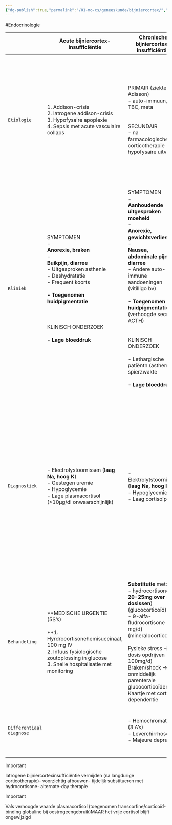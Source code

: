 ```yaml
---
{"dg-publish":true,"permalink":"/01-mo-cs/geneeskunde/bijniercortex/","noteIcon":"","created":"2024-11-24T10:55:44.498+01:00","updated":"2024-12-29T13:58:43.608+01:00"}
---
```


#Endocrinologie


|                          | **Acute bijniercortex-insufficiëntie**                                                                                                                                                                                                                                      | **Chronische bijniercortex-insufficiëntie**                                                                                                                                                                                                                                                                                                                                                                      | **Cushing-syndroom**                                                                                                                                                                                                                                                                                                                                                                                                                                                                                                       | **Hyperaldosteronisme**                                                                                                                                                                                                                                                                                                                                                                                      | **Hypoaldosteronisme**                                                                                                                    |
| ------------------------ | --------------------------------------------------------------------------------------------------------------------------------------------------------------------------------------------------------------------------------------------------------------------------- | ---------------------------------------------------------------------------------------------------------------------------------------------------------------------------------------------------------------------------------------------------------------------------------------------------------------------------------------------------------------------------------------------------------------- | -------------------------------------------------------------------------------------------------------------------------------------------------------------------------------------------------------------------------------------------------------------------------------------------------------------------------------------------------------------------------------------------------------------------------------------------------------------------------------------------------------------------------- | ------------------------------------------------------------------------------------------------------------------------------------------------------------------------------------------------------------------------------------------------------------------------------------------------------------------------------------------------------------------------------------------------------------ | ----------------------------------------------------------------------------------------------------------------------------------------- |
| `Etiologie`              | 1. Addison-crisis  <br>2. Iatrogene addison-crisis  <br>3. Hypofysaire apoplexie  <br>4. Sepsis met acute vasculaire collaps                                                                                                                                                | PRIMAIR (ziekte van Adisson)  <br>- auto-immuun, TBC, meta  <br>  <br>  <br>SECUNDAIR  <br>- na farmacologische corticotherapie → hypofysaire uitval                                                                                                                                                                                                                                                             | ENDOGEEN- ziekte van Cushing (80%) (ACTH secreterend adenoom hypofyse)  <br>- bijnieradenoom  <br>- bijniercortexcarcinoom  <br>- paraneoplastische Cushing  <br>  <br>  <br>EXOGEEN- iatrogeen                                                                                                                                                                                                                                                                                                                            | PRIMAIR  <br>  <br>- autonoom toegenomen secretie aldosteron  <br>- inhibitie reninesecretie  <br>- ziekte van Conn (aldosteronproducerend adenoom)  <br>  <br>  <br>SECUNDAIR  <br>-  <br>**gestegen renine en aldosteron**  <br>- hypovolemie, hartinsufficiëntie, portale hypertensie, diureticagebruik…                                                                                                  | Maakt deel uit van een primaire bijnierschors-insufficiëntie  <br>  <br>Soms door tekort aan renine:  <br>- lang bestaande DM  <br>- aids |
| `Kliniek`                | SYMPTOMEN  <br>-  <br>**Anorexie, braken**  <br>-  <br>**Buikpijn, diarree**  <br>- Uitgesproken asthenie  <br>- Deshydratatie  <br>- Frequent koorts  <br>  <br>**- Toegenomen huidpigmentatie  <br>  <br>**  <br>  <br>KLINISCH ONDERZOEK  <br>  <br>- **Lage bloeddruk** | SYMPTOMEN  <br>-  <br>**Aanhoudende uitgesproken moeheid**  <br>-  <br>**Anorexie, gewichtsverlies**  <br>-  <br>**Nausea, abdominale pijn, diarree**  <br>- Andere auto-immune aandoeningen (vitilligo bv)  <br>  <br>**- Toegenomen huidpigmentatie** (verhoogde secretie ACTH)  <br>  <br>  <br>KLINISCH ONDERZOEK  <br>  <br>- Lethargische patiëntn (asthenie), spierzwakte  <br>  <br>**- Lage bloeddruk** | SYMPTOMEN  <br>-  <br>**Snelle gewichtstoename**  <br>-  <br>**Hypertensie**  <br>-  <br>**Toegenomen dorst**  <br>- Moeheid (door spierzwakte)  <br>-  <br>**Rugpijn**  <br>- Amenorroe met virilisatieverschijnselen  <br>- Karakteriële veranderingen  <br>  <br>  <br>KLINISCH ONDERZOEK  <br>  <br>- Trunculaire obesiteit  <br>- Moonface, blozend gezicht  <br>- Striae  <br>- Donkere pigmentatie littekens/slijmvliezen mond  <br>- Recidiverende schimmelinfecties  <br>- Dunne/broze huid  <br>- Groeistilstand | SYMPTOMEN  <br>  <br>- **hypertensie**  <br>- spierzwakte  <br>- dorst  <br>- polyurie  <br>  <br>_hypokaliëmische alkalose bij patiënt met hypertensie  <br>  <br>_  <br>  <br>INDICATIES SCREENING:  <br>  <br>- hypertensie & hypoK  <br>- hypertensie & 1ste gr verwanten met CV-ziekte < 40j  <br>- therapieresistente hypertensie  <br>- hypertensie & bijnierincidentaloom  <br>- hypertensie en OSAS | KLINISCH ONDERZOEK  <br>- orthostatische HYPOtensie met hyperkaliëmie                                                                     |
| `Diagnostiek`            | - Electrolystoornissen (**laag Na, hoog K**)  <br>- Gestegen uremie  <br>- Hypoglycemie  <br>- Lage plasmacortisol (>10µg/dl onwaarschijnlijk)                                                                                                                              | - Elektrolytstoornissen (**laag Na, hoog K**)  <br>- Hypoglycemie  <br>- Laag cortisolpeil                                                                                                                                                                                                                                                                                                                       | Bevestiging diagnose  <br>  <br>- Bepaling 24u urinaire exretie vrij cortisol  <br>- 1 mg-dexamethasone-supressietest  <br>- Middernacht-speekselcortisol  <br>  <br>  <br>ACTH-afhankelijkheid  <br>  <br>- bepaling van ACTH  <br>- hoog-gedoseerde dexamethasone-supressietest  <br>  <br>  <br>Anatomische lokalisatie  <br>  <br>- CT-scan bijnieren  <br>- NMR hypofyse  <br>- Katherisatie hypofysaire vaten met CRH stimulatie (sinus petrosus sampling)                                                           | - Elektrolytenstoornis (**hypokaliemische alkalose**) (_minderheid_)  <br>-  <br>**ARR**  <br>indien afwijkend bevestigingsproef → iv  <br>**zoutbelastingstest**  <br>  <br>indien positief →  <br>**beeldvorming** of bijniervenekatherisatie                                                                                                                                                              | - Elektrolytenstoornis (hoog K)                                                                                                           |
| `Behandeling`            | **MEDISCHE URGENTIE (5S’s)  <br>  <br>**1. Hyrdrocortisonehemisuccinaat, 100 mg IV  <br>2. Infuus fysiologische zoutoplossing in glucose  <br>3. Snelle hospitalisatie met monitoring                                                                                       | **Substitutie** met:  <br>- hydrocortisone (  <br>**20-25mg over 3 dosissen**) (glucocorticoïd)  <br>- 9-alfa-fludrocortisone (0,1 mg/d)(mineralocorticoïd)  <br>  <br>Fysieke stress → dosis opdrijven (80-100mg/d)  <br>Braken/shock → onmiddelijk parenterale glucocorticoïden  <br>Kaartje met cortico-dependentie                                                                                           | **Resectie** hypofyse/bijnier-adenoom  <br>  <br>Moeilijk te behandelen / in voorbereiding chirugie:  <br>- inhibitie steroïdsynthese  <br>- glucocorticoïd-receptorblokker  <br>  <br>Onmogelijkheid volledige resectie:  <br>- Medische therapie met mitotaan                                                                                                                                                                                                                                                            | - Chirurgisch  <br>- Aldosteron-antagonist                                                                                                                                                                                                                                                                                                                                                                   | Substitutie met oraal mineralocorticoïd (9-alfa-fludrocortisone 0,1 mg/d)                                                                 |
| `Differentiaal diagnose` |                                                                                                                                                                                                                                                                             | - Hemochromatose (3 A’s)  <br>- Leverchirrhose  <br>- Majeure depressie                                                                                                                                                                                                                                                                                                                                          | Onderscheiden van **atypische klinische presentatie** (cyclisch, subklinisch) en **pseudo-Cushing-syndroom** (alcoholisme, depressie)                                                                                                                                                                                                                                                                                                                                                                                      | Alle vormen van secundair hyperaldosteronisme, hypertensie met lage reninespiegels  <br>- Syndroom van Bartter & Robertson                                                                                                                                                                                                                                                                                   |                                                                                                                                           |


> [!important]  
> Iatrogene bijniercortexinsufficiëntie vermijden (na langdurige corticotherapie)- voorzichtig afbouwen- tijdelijk substitueren met hydrocortisone- alternate-day therapie  
  
> [!important]  
> Vals verhoogde waarde plasmacortisol (toegenomen transcortine/corticoïd-binding globuline bij oestrogeengebruik)MAAR het vrije cortisol blijft ongewijzigd